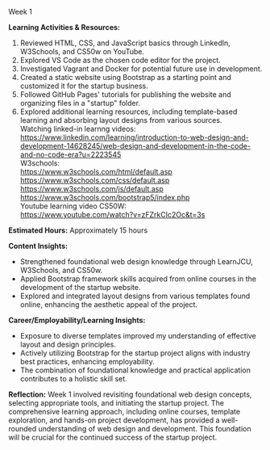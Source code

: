 Week 1

**Learning Activities & Resources:**
1. Reviewed HTML, CSS, and JavaScript basics through LinkedIn, W3Schools, and CS50w on YouTube.
2. Explored VS Code as the chosen code editor for the project.
3. Investigated Vagrant and Docker for potential future use in development.
4. Created a static website using Bootstrap as a starting point and customized it for the startup business.
5. Followed GitHub Pages' tutorials for publishing the website and organizing files in a "startup" folder.
6. Explored additional learning resources, including template-based learning and absorbing layout designs from various sources.<br>
Watching linked-in learnng videos:<br>
https://www.linkedin.com/learning/introduction-to-web-design-and-development-14628245/web-design-and-development-in-the-code-and-no-code-era?u=2223545<br>
W3schools: <br>
https://www.w3schools.com/html/default.asp
https://www.w3schools.com/css/default.asp
https://www.w3schools.com/js/default.asp
https://www.w3schools.com/bootstrap5/index.php<br>
Youtube learning video CS50W: <br>
https://www.youtube.com/watch?v=zFZrkCIc2Oc&t=3s

**Estimated Hours:**
Approximately 15 hours

**Content Insights:**
- Strengthened foundational web design knowledge through LearnJCU, W3Schools, and CS50w.
- Applied Bootstrap framework skills acquired from online courses in the development of the startup website.
- Explored and integrated layout designs from various templates found online, enhancing the aesthetic appeal of the project.

**Career/Employability/Learning Insights:**
- Exposure to diverse templates improved my understanding of effective layout and design principles.
- Actively utilizing Bootstrap for the startup project aligns with industry best practices, enhancing employability.
- The combination of foundational knowledge and practical application contributes to a holistic skill set.

**Reflection:**
Week 1 involved revisiting foundational web design concepts, selecting appropriate tools, and initiating the startup project. The comprehensive learning approach, including online courses, template exploration, and hands-on project development, has provided a well-rounded understanding of web design and development. This foundation will be crucial for the continued success of the startup project.






